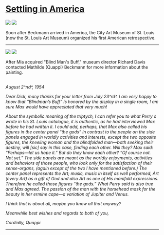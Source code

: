 # [Settling in America](http://artstories.artsmia.org/#/stories/1130)

![](http://cdn.dx.artsmia.org/thumbs/tn_2014_TDX_MIAArtStories_407.jpg)
![](http://cdn.dx.artsmia.org/thumbs/tn_2014_TDX_MIAArtStories_406.jpg)

Soon after Beckmann arrived in America, the City Art Museum of St. Louis (now the St. Louis Art Museum) organized his first American retrospective. 

---

![](http://cdn.dx.artsmia.org/thumbs/tn_131001_mia334_2025607.jpg)
![](http://cdn.dx.artsmia.org/thumbs/tn_131001_mia334_2025604.jpg)

<div>

After Mia acquired "Blind Man's Buff," museum director Richard Davis contacted Mathilde (Quappi) Beckmann for more information about the painting.\
 

</div>

*August 2^nd^, 1954*

*Dear Dick, many thanks for your letter from July 23^rd^. I am very happy to know that “Blindman’s Buff” is honored by the display in a single room, I am sure Max would have appreciated that very much!*

*About the symbolic meaning of the triptych, I can refer you to what Perry o wrote in his St. Louis catalogue, it is authentic, as he had interviewed Max before he had written it. I could add, perhaps, that Max also called his figures in the center panel “the gods” in contrast to the people on the side panels engaged in worldly activities and interests, except the two opposite figures, the kneeling woman and the blindfolded man—both seeking their destiny, will [sic] say in this case, finding each other. Will they? Max said: “Perhaps—let us hope it.” But do they know each other? “Of course not. Not yet.” The side panels are meant as the worldly enjoyments, activities and behaviors of those people, who look only for the satisfaction of their sense-organs, (again except of the two I have mentioned before.) The center panel represents the Art; music, music in itself as well performed, Art (every Art) as a gift of God and also Art as one of His manifold expressions. Therefore he called those figures “the gods.” What Perry said is also true and Max agreed. The passion of the man with the horsehead mask for the beauty in her ermine cape—a variation of Jupiter and Venus.*

*I think that is about all, maybe you knew all that anyway?*

*Meanwhile best wishes and regards to both of you,*

*Cordially, Quappi*

---

